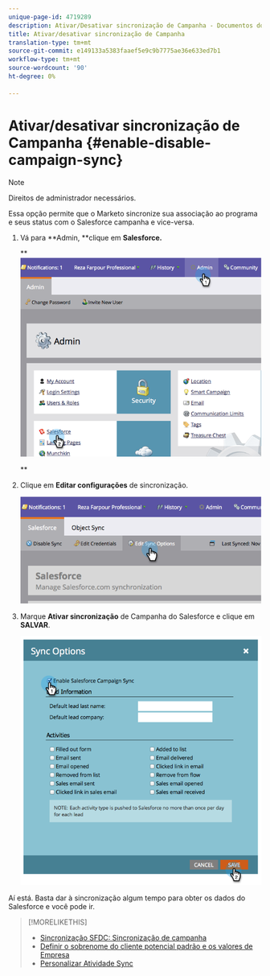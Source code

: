 ```yaml
---
unique-page-id: 4719289
description: Ativar/Desativar sincronização de Campanha - Documentos do Marketing - Documentação do produto
title: Ativar/desativar sincronização de Campanha
translation-type: tm+mt
source-git-commit: e149133a5383faaef5e9c9b7775ae36e633ed7b1
workflow-type: tm+mt
source-wordcount: '90'
ht-degree: 0%

---
```



# Ativar/desativar sincronização de Campanha {#enable-disable-campaign-sync}

>[!NOTE]
>
>Direitos de administrador necessários.

Essa opção permite que o Marketo sincronize sua associação ao programa e seus status com o Salesforce campanha e vice-versa.

1. Vá para **Admin, **clique em **Salesforce.**

   ** ![](assets/image2014-12-9-13-3a36-3a49.png)

   **

1. Clique em **Editar configurações** de sincronização.

   ![](assets/image2014-12-9-13-3a37-3a0.png)

1. Marque **Ativar sincronização** de Campanha do Salesforce e clique em **SALVAR**.

   ![](assets/image2014-12-9-13-3a37-3a8.png)

Aí está. Basta dar à sincronização algum tempo para obter os dados do Salesforce e você pode ir.

>[!MORELIKETHIS]
>
>* [Sincronização SFDC: Sincronização de campanha](../../../../../product-docs/crm-sync/salesforce-sync/sfdc-sync-details/sfdc-sync-campaign-sync.md)
>* [Definir o sobrenome do cliente potencial padrão e os valores de Empresa](set-default-person-last-name-and-company-name.md)
>* [Personalizar Atividade Sync](customize-activities-sync.md)

>



